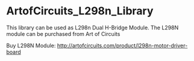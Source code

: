 # ArtofCircuits_L298n_Library
This library can be used as L298n Dual H-Bridge Module. The L298N module can be purchased from Art of Circuits

Buy L298N Module:
http://artofcircuits.com/product/l298n-motor-driver-board
